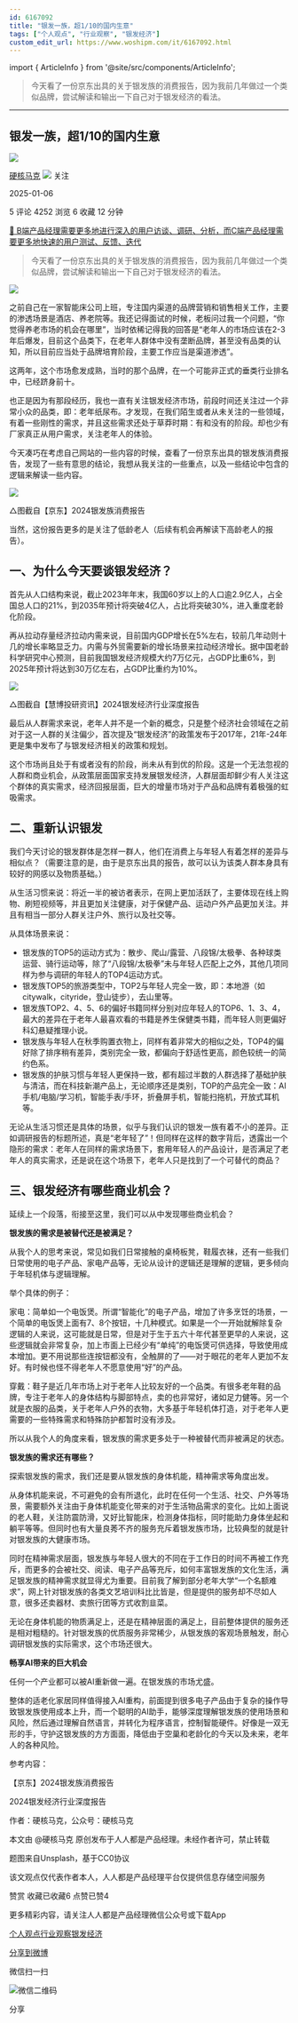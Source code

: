 ```yaml
---
id: 6167092
title: "银发一族，超1/10的国内生意"
tags: ["个人观点", "行业观察", "银发经济"]
custom_edit_url: https://www.woshipm.com/it/6167092.html
---
```

import { ArticleInfo } from '@site/src/components/ArticleInfo';

<ArticleInfo
    author="硬核马克"
    authorLink="https://www.woshipm.com/u/171185"
    published="2025-01-06"
    views={4252}
    comments={5}
    collects={6}
/>

> 今天看了一份京东出具的关于银发族的消费报告，因为我前几年做过一个类似品牌，尝试解读和输出一下自己对于银发经济的看法。

---

## 银发一族，超1/10的国内生意

[![](https://image.woshipm.com/wp-files/2016/12/GwEccWWJgnwD51fX3cMo.jpg!/both/72x72)](https://www.woshipm.com/u/171185)

[硬核马克](https://www.woshipm.com/u/171185) ![](https://static.woshipm.com/tag/1101_1@2x.png) 关注

2025-01-06

5 评论 4252 浏览 6 收藏 12 分钟

[🔗 B端产品经理需要更多地进行深入的用户访谈、调研、分析，而C端产品经理需要更多地快速的用户测试、反馈、迭代](https://ke.qidianla.com/courses/bcpm)

> 今天看了一份京东出具的关于银发族的消费报告，因为我前几年做过一个类似品牌，尝试解读和输出一下自己对于银发经济的看法。

![](https://image.woshipm.com/2023/04/13/a96c4876-d9e9-11ed-9d7a-00163e0b5ff3.jpg)

之前自己在一家智能床公司上班，专注国内渠道的品牌营销和销售相关工作，主要的渗透场景是酒店、养老院等。我还记得面试的时候，老板问过我一个问题，“你觉得养老市场的机会在哪里”，当时依稀记得我的回答是“老年人的市场应该在2-3年后爆发，目前这个品类下，在老年人群体中没有垄断品牌，甚至没有品类的认知，所以目前应当处于品牌培育阶段，主要工作应当是渠道渗透”。

这两年，这个市场愈发成熟，当时的那个品牌，在一个可能非正式的垂类行业排名中，已经跻身前十。

也正是因为有那段经历，我也一直有关注银发经济市场，前段时间还关注过一个非常小众的品类，即：老年纸尿布。才发现，在我们陌生或者从未关注的一些领域，有着一些刚性的需求，并且这些需求还处于草莽时期：有和没有的阶段。却也少有厂家真正从用户需求，关注老年人的体验。

今天凑巧在考虑自己网站的一些内容的时候，查看了一份京东出具的银发族消费报告，发现了一些有意思的结论，我想从我关注的一些重点，以及一些结论中包含的逻辑来解读一些内容。

![](https://image.woshipm.com/2025/01/06/e30bedae-cbf3-11ef-bd49-00163e09d72f.png)

△图截自【京东】2024银发族消费报告

当然，这份报告更多的是关注了低龄老人（后续有机会再解读下高龄老人的报告）。

## 一、为什么今天要谈银发经济？

首先从人口结构来说，截止2023年年末，我国60岁以上的人口逾2.9亿人，占全国总人口的21%，到2035年预计将突破4亿人，占比将突破30%，进入重度老龄化阶段。

再从拉动存量经济拉动内需来说，目前国内GDP增长在5%左右，较前几年动则十几的增长率略显乏力。内需与外贸需要新的增长场景来拉动经济增长。据中国老龄科学研究中心预测，目前我国银发经济规模大约7万亿元，占GDP比重6%，到2025年预计将达到30万亿左右，占GDP比重约为10%。

![](https://image.woshipm.com/2025/01/06/ec3dad40-cbf3-11ef-bd49-00163e09d72f.png)

△图截自【慧博投研资讯】2024银发经济行业深度报告

最后从人群需求来说，老年人并不是一个新的概念，只是整个经济社会领域在之前对于这一人群的关注偏少，首次提及“银发经济”的政策发布于2017年，21年-24年更是集中发布了与银发经济相关的政策和规划。

这个市场尚且处于有或者没有的阶段，尚未从有到优的阶段。这是一个无法忽视的人群和商业机会，从政策层面国家支持发展银发经济，人群层面却鲜少有人关注这个群体的真实需求，经济回报层面，巨大的增量市场对于产品和品牌有着极强的虹吸需求。

## 二、重新认识银发

我们今天讨论的银发群体是怎样一群人，他们在消费上与年轻人有着怎样的差异与相似点？（需要注意的是，由于是京东出具的报告，故可以认为该类人群本身具有较好的网感以及物质基础。）

从生活习惯来说：将近一半的被访者表示，在网上更加活跃了，主要体现在线上购物、刷短视频等，并且更加关注健康，对于保健产品、运动户外产品更加关注。并且有相当一部分人群关注户外、旅行以及社交等。

从具体场景来说：

*   银发族的TOP5的运动方式为：散步、爬山/露营、八段锦/太极拳、各种球类运营、骑行运动等，除了“八段锦/太极拳”未与年轻人匹配上之外，其他几项同样为参与调研的年轻人的TOP4运动方式。
*   银发族TOP5的旅游类型中，TOP2与年轻人完全一致，即：本地游（如citywalk，cityride，登山徒步），去山里等。
*   银发族TOP2、4、5、6的偏好书籍同样分别对应年轻人的TOP6、1、3、4，最大的差异在于老年人最喜欢看的书籍是养生保健类书籍，而年轻人则更偏好科幻悬疑推理小说。
*   银发族与年轻人在秋季购置衣物上，同样有着非常大的相似之处，TOP4的偏好除了排序稍有差异，类别完全一致，都偏向于舒适性更高，颜色较统一的简约色系。
*   银发族的护肤习惯与年轻人更保持一致，都有超过半数的人群选择了基础护肤与清洁，而在科技新潮产品上，无论顺序还是类别，TOP的产品完全一致：AI手机/电脑/学习机，智能手表/手环，折叠屏手机，智能扫拖机，开放式耳机等。

无论从生活习惯还是具体的场景，似乎与我们认识的银发一族有着不小的差异。正如调研报告的标题所述，真是“老年轻了”！但同样在这样的数字背后，透露出一个隐形的需求：老年人在同样的需求场景下，套用年轻人的产品设计，是否满足了老年人的真实需求，还是说在这个场景下，老年人只是找到了一个可替代的商品？

## 三、银发经济有哪些商业机会？

延续上一个段落，衔接至这里，我们可以从中发现哪些商业机会？

**银发族的需求是被替代还是被满足？**

从我个人的思考来说，常见如我们日常接触的桌椅板凳，鞋履衣袜，还有一些我们日常使用的电子产品、家电产品等，无论从设计的逻辑还是理解的逻辑，更多倾向于年轻机体与逻辑理解。

举个具体的例子：

家电：简单如一个电饭煲。所谓“智能化”的电子产品，增加了许多烹饪的场景，一个简单的电饭煲上面有7、8个按钮，十几种模式。如果是一个一开始就解除复杂逻辑的人来说，这可能就是日常，但是对于生于五六十年代甚至更早的人来说，这些逻辑就会非常复杂，加上市面上已经少有“单纯”的电饭煲可供选择，导致使用成本增加。更不用说那些连按钮都没有，全触屏的了——对于眼花的老年人更加不友好。有时候也怪不得老年人不愿意使用“好”的产品。

穿戴：鞋子是近几年市场上对于老年人比较友好的一个品类。有很多老年鞋的品牌，专注于老年人的身体结构与脚部特点，卖的也非常好，诸如足力健等。另一个就是衣服的品类，关于老年人户外的衣物，大多基于年轻机体打造，对于老年人更需要的一些特殊需求和特殊防护都暂时没有涉及。

所以从我个人的角度来看，银发族的需求更多处于一种被替代而非被满足的状态。

**银发族的需求还有哪些？**

探索银发族的需求，我们还是要从银发族的身体机能，精神需求等角度出发。

从身体机能来说，不可避免的会有所退化，此时在任何一个生活、社交、户外等场景，需要额外关注由于身体机能变化带来的对于生活物品需求的变化。比如上面说的老人鞋，关注防震防滑，又好比智能床，检测身体指标，同时能助力身体坐起和躺平等等。但同时也有大量良莠不齐的服务充斥着银发族市场，比较典型的就是针对银发族的大健康市场。

同时在精神需求层面，银发族与年轻人很大的不同在于工作日的时间不再被工作充斥，而更多的会被社交、阅读、电子产品等充斥，如何丰富银发族的文化生活，满足银发族的精神需求就显得尤为重要。目前我了解到部分老年大学“一个名额难求”，网上针对银发族的各类文艺培训科比比皆是，但是提供的服务却不尽如人意，很多还卖器材、卖旅行团等方式收割韭菜。

无论在身体机能的物质满足上，还是在精神层面的满足上，目前整体提供的服务还是相对粗糙的。针对银发族的优质服务非常稀少，从银发族的客观场景触发，耐心调研银发族的实际需求，这个市场还很大。

**畅享AI带来的巨大机会**

任何一个产业都可以被AI重新做一遍。在银发族的市场尤盛。

整体的适老化家居同样值得接入AI重构，前面提到很多电子产品由于复杂的操作导致银发族使用成本上升，而一个聪明的AI助手，能够深度理解银发族的使用场景和风险，然后通过理解自然语言，并转化为程序语言，控制智能硬件。好像是一双无形的手，守护这银发族的方方面面，降低由于空巢和老龄化的今天以及未来，老年人的各种风险。

参考内容：

【京东】2024银发族消费报告

2024银发经济行业深度报告

作者：硬核马克，公众号：硬核马克

本文由 @硬核马克 原创发布于人人都是产品经理。未经作者许可，禁止转载

题图来自Unsplash，基于CC0协议

该文观点仅代表作者本人，人人都是产品经理平台仅提供信息存储空间服务

赞赏 收藏已收藏6 点赞已赞4

更多精彩内容，请关注人人都是产品经理微信公众号或下载App

[个人观点](https://www.woshipm.com/tag/%e4%b8%aa%e4%ba%ba%e8%a7%82%e7%82%b9)[行业观察](https://www.woshipm.com/tag/%e8%a1%8c%e4%b8%9a%e8%a7%82%e5%af%9f)[银发经济](https://www.woshipm.com/tag/%e9%93%b6%e5%8f%91%e7%bb%8f%e6%b5%8e)

[分享到微博](https://service.weibo.com/share/share.php?appkey=2775287854&title=银发一族，超1/10的国内生意&url=https://www.woshipm.com/it/6167092.html&pic=https://image.woshipm.com/2023/04/13/a96c4876-d9e9-11ed-9d7a-00163e0b5ff3.jpg)

微信扫一扫

![微信二维码](https://api.pwmqr.com/qrcode/create/?url=https://www.woshipm.com/it/6167092.html)

分享